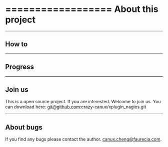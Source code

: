 ==================
About this project
==================

------
How to
------


--------
Progress
--------


-------
Join us
-------

This is a open source project.
If you are interested.
Welcome to join us.
You can download here:
git@github.com:crazy-canux/xplugin_nagios.git

----------
About bugs
----------

If you find any bugs please contact the author.
canux.cheng@faurecia.com.
